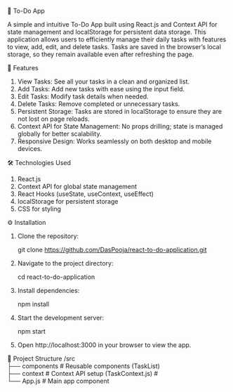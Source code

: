 📝 To-Do App

A simple and intuitive To-Do App built using React.js and Context API for state management and localStorage for persistent data storage. This application allows users to efficiently manage their daily tasks with features to view, add, edit, and delete tasks. Tasks are saved in the browser’s local storage, so they remain available even after refreshing the page.

🚀 Features

1. View Tasks: See all your tasks in a clean and organized list.
2. Add Tasks: Add new tasks with ease using the input field.
3. Edit Tasks: Modify task details when needed.
4. Delete Tasks: Remove completed or unnecessary tasks.
5. Persistent Storage: Tasks are stored in localStorage to ensure they are not lost on page reloads.
6. Context API for State Management: No props drilling; state is managed globally for better scalability.
7. Responsive Design: Works seamlessly on both desktop and mobile devices.

🛠️ Technologies Used

1. React.js
2. Context API for global state management
3. React Hooks (useState, useContext, useEffect)
4. localStorage for persistent storage
5. CSS for styling

⚙️ Installation

1. Clone the repository:

    git clone https://github.com/DasPooja/react-to-do-application.git

2. Navigate to the project directory:

    cd react-to-do-application

3. Install dependencies:

    npm install

4. Start the development server:

    npm start

5. Open http://localhost:3000 in your browser to view the app.

📂 Project Structure
/src  
  ├── components        # Reusable components (TaskList)  
  ├── context           # Context API setup (TaskContext.js)              #  
  └── App.js            # Main app component  

